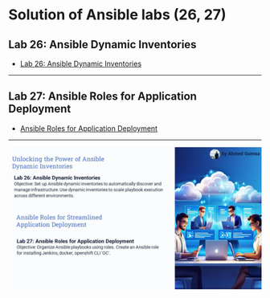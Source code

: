# Solution of Ansible labs (26, 27)

## Lab 26: Ansible Dynamic Inventories
- [Lab 26: Ansible Dynamic Inventories](https://github.com/gAhmedg/ivolve-traning/tree/main/ansible-role-and-Dynamic-inventory/lab26)
---
## Lab 27: Ansible Roles for Application Deployment
- [Ansible Roles for Application Deployment ](https://github.com/gAhmedg/ivolve-traning/tree/main/ansible-role-and-Dynamic-inventory/lab27)
---

![alt text](matrial/labs.jpg)